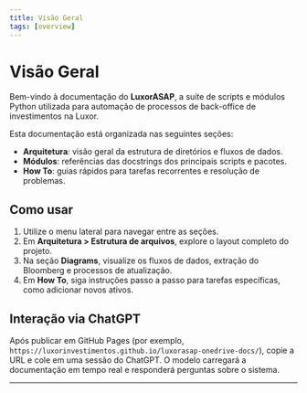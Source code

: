 ```yaml
---
title: Visão Geral
tags: [overview]
---
```


# Visão Geral

Bem-vindo à documentação do **LuxorASAP**, a suíte de scripts e módulos Python utilizada para automação de processos de back-office de investimentos na Luxor.

Esta documentação está organizada nas seguintes seções:

- **Arquitetura**: visão geral da estrutura de diretórios e fluxos de dados.
- **Módulos**: referências das docstrings dos principais scripts e pacotes.
- **How To**: guias rápidos para tarefas recorrentes e resolução de problemas.

## Como usar

1. Utilize o menu lateral para navegar entre as seções.
2. Em **Arquitetura > Estrutura de arquivos**, explore o layout completo do projeto.
3. Na seção **Diagrams**, visualize os fluxos de dados, extração do Bloomberg e processos de atualização.
4. Em **How To**, siga instruções passo a passo para tarefas específicas, como adicionar novos ativos.

## Interação via ChatGPT

Após publicar em GitHub Pages (por exemplo, `https://luxorinvestimentos.github.io/luxorasap-onedrive-docs/`), copie a URL e cole em uma sessão do ChatGPT. O modelo carregará a documentação em tempo real e responderá perguntas sobre o sistema.

---